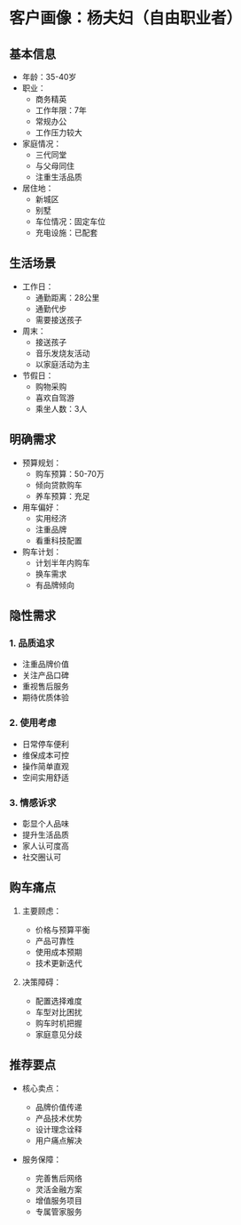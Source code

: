 # 客户画像：杨夫妇（自由职业者）

## 基本信息
- 年龄：35-40岁
- 职业：
  - 商务精英
  - 工作年限：7年
  - 常规办公
  - 工作压力较大
- 家庭情况：
  - 三代同堂
  - 与父母同住
  - 注重生活品质
- 居住地：
  - 新城区
  - 别墅
  - 车位情况：固定车位
  - 充电设施：已配套

## 生活场景
- 工作日：
  - 通勤距离：28公里
  - 通勤代步
  - 需要接送孩子
- 周末：
  - 接送孩子
  - 音乐发烧友活动
  - 以家庭活动为主
- 节假日：
  - 购物采购
  - 喜欢自驾游
  - 乘坐人数：3人

## 明确需求
- 预算规划：
  - 购车预算：50-70万
  - 倾向贷款购车
  - 养车预算：充足
- 用车偏好：
  - 实用经济
  - 注重品牌
  - 看重科技配置
- 购车计划：
  - 计划半年内购车
  - 换车需求
  - 有品牌倾向

## 隐性需求
### 1. 品质追求
- 注重品牌价值
- 关注产品口碑
- 重视售后服务
- 期待优质体验

### 2. 使用考虑
- 日常停车便利
- 维保成本可控
- 操作简单直观
- 空间实用舒适

### 3. 情感诉求
- 彰显个人品味
- 提升生活品质
- 家人认可度高
- 社交圈认可

## 购车痛点
1. 主要顾虑：
   - 价格与预算平衡
   - 产品可靠性
   - 使用成本预期
   - 技术更新迭代

2. 决策障碍：
   - 配置选择难度
   - 车型对比困扰
   - 购车时机把握
   - 家庭意见分歧

## 推荐要点
- 核心卖点：
  - 品牌价值传递
  - 产品技术优势
  - 设计理念诠释
  - 用户痛点解决

- 服务保障：
  - 完善售后网络
  - 灵活金融方案
  - 增值服务项目
  - 专属管家服务